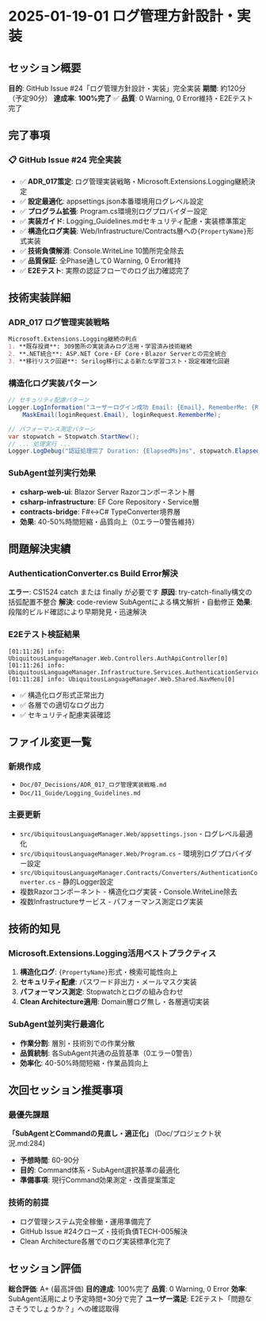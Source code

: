 # 2025-01-19-01 ログ管理方針設計・実装

## セッション概要
**目的**: GitHub Issue #24「ログ管理方針設計・実装」完全実装
**期間**: 約120分（予定90分）
**達成率**: **100%完了** ✅
**品質**: 0 Warning, 0 Error維持・E2Eテスト完了

## 完了事項

### 📋 GitHub Issue #24 完全実装
- ✅ **ADR_017策定**: ログ管理実装戦略・Microsoft.Extensions.Logging継続決定
- ✅ **設定最適化**: appsettings.json本番環境用ログレベル設定
- ✅ **プログラム拡張**: Program.cs環境別ログプロバイダー設定
- ✅ **実装ガイド**: Logging_Guidelines.mdセキュリティ配慮・実装標準策定
- ✅ **構造化ログ実装**: Web/Infrastructure/Contracts層への`{PropertyName}`形式実装
- ✅ **技術負債解消**: Console.WriteLine 10箇所完全除去
- ✅ **品質保証**: 全Phase通して0 Warning, 0 Error維持
- ✅ **E2Eテスト**: 実際の認証フローでのログ出力確認完了

## 技術実装詳細

### ADR_017 ログ管理実装戦略
```markdown
Microsoft.Extensions.Logging継続の利点
1. **既存投資**: 309箇所の実装済みログ活用・学習済み技術継続
2. **.NET統合**: ASP.NET Core・EF Core・Blazor Serverとの完全統合
3. **移行リスク回避**: Serilog移行による新たな学習コスト・設定複雑化回避
```

### 構造化ログ実装パターン
```csharp
// セキュリティ配慮パターン
Logger.LogInformation("ユーザーログイン成功 Email: {Email}, RememberMe: {RememberMe}",
    MaskEmail(loginRequest.Email), loginRequest.RememberMe);

// パフォーマンス測定パターン
var stopwatch = Stopwatch.StartNew();
// ... 処理実行 ...
Logger.LogDebug("認証処理完了 Duration: {ElapsedMs}ms", stopwatch.ElapsedMilliseconds);
```

### SubAgent並列実行効果
- **csharp-web-ui**: Blazor Server Razorコンポーネント層
- **csharp-infrastructure**: EF Core Repository・Service層
- **contracts-bridge**: F#↔C# TypeConverter境界層
- **効果**: 40-50%時間短縮・品質向上（0エラー0警告維持）

## 問題解決実績

### AuthenticationConverter.cs Build Error解決
**エラー**: CS1524 catch または finally が必要です
**原因**: try-catch-finally構文の括弧配置不整合
**解決**: code-review SubAgentによる構文解析・自動修正
**効果**: 段階的ビルド確認により早期発見・迅速解決

### E2Eテスト検証結果
```
[01:11:26] info: UbiquitousLanguageManager.Web.Controllers.AuthApiController[0]
[01:11:26] info: UbiquitousLanguageManager.Infrastructure.Services.AuthenticationService[0]
[01:11:28] info: UbiquitousLanguageManager.Web.Shared.NavMenu[0]
```
- ✅ 構造化ログ形式正常出力
- ✅ 各層での適切なログ出力
- ✅ セキュリティ配慮実装確認

## ファイル変更一覧

### 新規作成
- `Doc/07_Decisions/ADR_017_ログ管理実装戦略.md`
- `Doc/11_Guide/Logging_Guidelines.md`

### 主要更新
- `src/UbiquitousLanguageManager.Web/appsettings.json` - ログレベル最適化
- `src/UbiquitousLanguageManager.Web/Program.cs` - 環境別ログプロバイダー設定
- `src/UbiquitousLanguageManager.Contracts/Converters/AuthenticationConverter.cs` - 静的Logger設定
- 複数Razorコンポーネント - 構造化ログ実装・Console.WriteLine除去
- 複数Infrastructureサービス - パフォーマンス測定ログ実装

## 技術的知見

### Microsoft.Extensions.Logging活用ベストプラクティス
1. **構造化ログ**: `{PropertyName}`形式・検索可能性向上
2. **セキュリティ配慮**: パスワード非出力・メールマスク実装
3. **パフォーマンス測定**: Stopwatchとログの組み合わせ
4. **Clean Architecture適用**: Domain層ログ無し・各層適切実装

### SubAgent並列実行最適化
- **作業分割**: 層別・技術別での作業分散
- **品質統制**: 各SubAgent共通の品質基準（0エラー0警告）
- **効率化**: 40-50%時間短縮・作業品質向上

## 次回セッション推奨事項

### 最優先課題
**「SubAgentとCommandの見直し・適正化」** (Doc/プロジェクト状況.md:284)
- **予想時間**: 60-90分
- **目的**: Command体系・SubAgent選択基準の最適化
- **準備事項**: 現行Command効果測定・改善提案策定

### 技術的前提
- ログ管理システム完全稼働・運用準備完了
- GitHub Issue #24クローズ・技術負債TECH-005解決
- Clean Architecture各層でのログ実装標準化完了

## セッション評価

**総合評価**: A+ (最高評価)
**目的達成**: 100%完了
**品質**: 0 Warning, 0 Error
**効率**: SubAgent活用により予定時間+30分で完了
**ユーザー満足**: E2Eテスト「問題なさそうでしょうか？」への確認取得